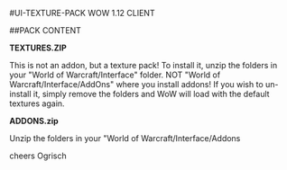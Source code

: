 #UI-TEXTURE-PACK WOW 1.12 CLIENT

##PACK CONTENT

**TEXTURES.ZIP**

This is not an addon, but a texture pack! To install it, unzip the folders in your "World of Warcraft/Interface" folder. NOT "World of Warcraft/Interface/AddOns" where you install addons! 
If you wish to un-install it, simply remove the folders and WoW will load with the default textures again.

**ADDONS.zip**

Unzip the folders in your "World of Warcraft/Interface/Addons

cheers Ogrisch



